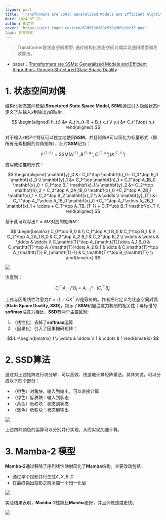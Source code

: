 ```yaml
---
layout: post
title: 'Transformers are SSMs: Generalized Models and Efficient Algorithms Through Structured State Space Duality'
date: 2024-07-20
author: 郑之杰
cover: 'https://pic1.imgdb.cn/item/67d9190288c538a9b5c02c33.png'
tags: 论文阅读
---
```


> Transformer是状态空间模型: 通过结构化状态空间对偶实现通用模型和高效算法。

- paper：[Transformers are SSMs: Generalized Models and Efficient Algorithms Through Structured State Space Duality](https://arxiv.org/abs/2405.21060)

# 1. 状态空间对偶

结构化状态空间模型(**Structured State Space Model, SSM**)通过引入隐藏状态$h$定义了从输入$x$到输出$y$的映射：

$$
\begin{aligned} h_{t} &= A_t h_{t-1} + B_t x_t \\ y_t &= C_t^{\top} h_t \end{aligned}
$$

对于输入$x$的$P$个特征可以独立地使用**SSM**，并且矩阵$A$可以简化为标量形式（即所有元素相同的对角矩阵），此时**SSM**记为：

$$
Y^\mathtt{(T,P)} = \mathsf{SSM}(A^\mathtt{(T)}, B^\mathtt{(T,N)}, C^\mathtt{(T,N)})(X^\mathtt{(T,P)})
$$

或写成递推的形式：

$$
\begin{aligned}
\mathbf{y}_0 &= C_0^\top \mathbf{h}_0= C_0^\top B_0 \mathbf{x}_0 \\
\mathbf{y}_1 &= C_1^\top  \mathbf{h}_1 = C_1^\top A_1B_0 \mathbf{x}_0 + C_1^\top B_1 \mathbf{x}_1 \\
\mathbf{y}_2 &= C_2^\top  \mathbf{h}_2 = C_2^\top A_2A_1B_0 \mathbf{x}_0 +C_2^\top A_2B_1 \mathbf{x}_1 + C_2^\top B_2 \mathbf{x}_2  \\
& \cdots \\
\mathbf{y}_{T} &= C_T^\top A_T\cdots A_1B_0 \mathbf{x}_0 +C_T^\top A_T\cdots A_2B_1 \mathbf{x}_1 + \cdots + C_T^\top A_TB_{T-1} + C_T^\top B_T \mathbf{x}_T  \\
\end{aligned}
$$

基于此可以写出$Y=MX$对应的矩阵$M$：

$$
\begin{bmatrix} C_0^\top B_0 & \\ C_1^\top A_1 B_0 & C_1^\top B_1 & \\ C_2^\top A_2A_1 B_0 & C_2^\top A_2 B_1 & C_2^\top B_2 \\ \vdots & \vdots & \ddots & \ddots \\ C_\mathtt{T}^\top A_{\mathtt{T}}\dots A_1 B_0 & C_\mathtt{T}^\top A_{\mathtt{T}}\dots A_2 B_1 & \dots & C_\mathtt{T}^\top A_{\mathtt{T}} B_{\mathtt{T}-1} & C_\mathtt{T}^\top B_{\mathtt{T}} \\ \end{bmatrix}
$$

![](https://pic1.imgdb.cn/item/67d939b688c538a9b5c0389c.png)

注意到：

$$
C_i^\top A_{i:j}^\times B_j = A_{i:j}^\times \cdot (C_i^\top B_j)
$$

上式与因果线性注意力$Y = (L \circ QK^\top) V$是等价的。作者把它定义为状态空间对偶(**State Space Duality, SSD**)，揭示了**SSM**和自注意力机制的相关性；与标准的**softmax**注意力相比，**SSD**有两个主要区别:
1. （线性化）去掉了**softmax**运算
2. （因果化）引入了因果掩码矩阵：

$$
L=\begin{bmatrix} 1 \\ \vdots & \ddots \\ 1 & \cdots & 1 \end{bmatrix}
$$

# 2. SSD算法

通过对上述矩阵进行块分解，可以高效、快速地计算矩阵乘法。具体来说，可以分成以下四个部分：
- （橙色）对角块，输入到输出，可以直接计算
- （绿色）低秩块：输入到状态
- （黄色）低秩块：状态到状态
- （蓝色）低秩块：状态到输出

![](https://pic1.imgdb.cn/item/67d93a1988c538a9b5c038ba.png)

上述四种颜色的运算可以分别并行实现，从而实现加速计算。

# 3. Mamba-2 模型

**Mamba-2**通过移除了序列线性映射简化了**Mamba**结构。主要改动包括：
- 通过单个投影并行生成$A,X,B,C$
- 在最终输出投影之前添加一个归一化层


![](https://pic1.imgdb.cn/item/67daa2c288c538a9b5c10a99.png)

实验结果表明，**Mamba-2**性能比**Mamba**更好，并且训练速度更快。

![](https://pic1.imgdb.cn/item/67daa48688c538a9b5c10aeb.png)